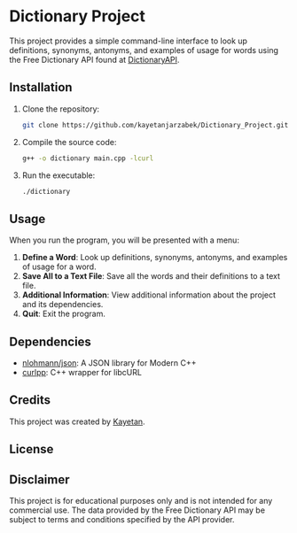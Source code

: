 # Dictionary Project

This project provides a simple command-line interface to look up definitions, synonyms, antonyms, and examples of usage for words using the Free Dictionary API found at [DictionaryAPI](https://dictionaryapi.dev/).

## Installation

1. Clone the repository:

    ```bash
    git clone https://github.com/kayetanjarzabek/Dictionary_Project.git
    ```

2. Compile the source code:

    ```bash
    g++ -o dictionary main.cpp -lcurl
    ```

3. Run the executable:

    ```bash
    ./dictionary
    ```

## Usage

When you run the program, you will be presented with a menu:

1. **Define a Word**: Look up definitions, synonyms, antonyms, and examples of usage for a word.
2. **Save All to a Text File**: Save all the words and their definitions to a text file.
3. **Additional Information**: View additional information about the project and its dependencies.
4. **Quit**: Exit the program.

## Dependencies

- [nlohmann/json](https://github.com/nlohmann/json): A JSON library for Modern C++
- [curlpp](https://github.com/jpbarrette/curlpp): C++ wrapper for libcURL

## Credits

This project was created by [Kayetan](https://github.com/kayetanjarzabek).

## License


## Disclaimer

This project is for educational purposes only and is not intended for any commercial use. The data provided by the Free Dictionary API may be subject to terms and conditions specified by the API provider.
